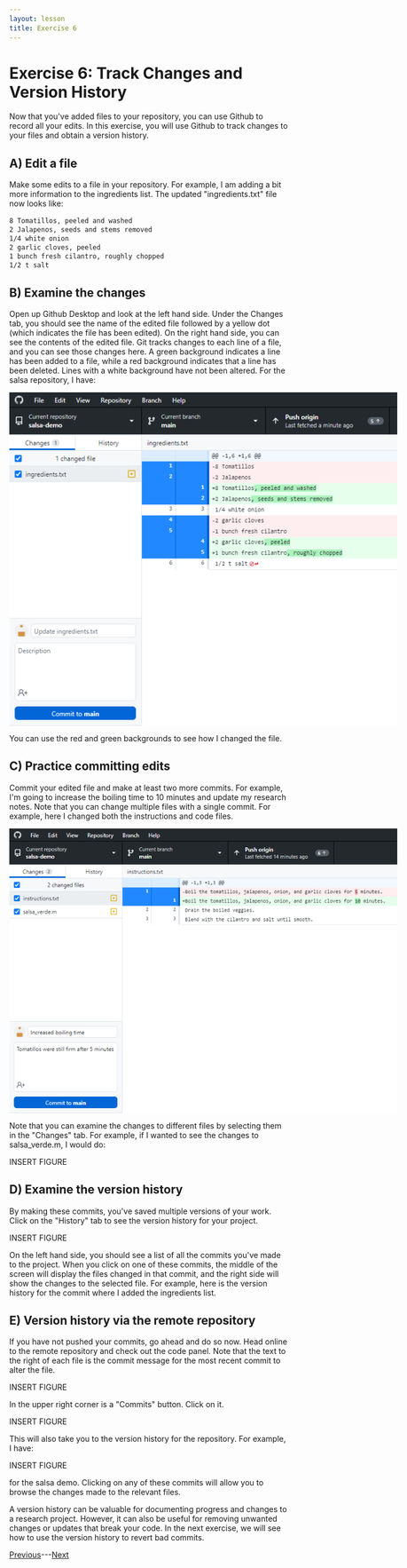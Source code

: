 ```yaml
---
layout: lesson
title: Exercise 6
---
```


# Exercise 6: Track Changes and Version History

Now that you've added files to your repository, you can use Github to record all your edits. In this exercise, you will use Github to track changes to your files and obtain a version history.

## A) Edit a file

Make some edits to a file in your repository. For example, I am adding a bit more information to the ingredients list. The updated "ingredients.txt" file now looks like:

```
8 Tomatillos, peeled and washed
2 Jalapenos, seeds and stems removed
1/4 white onion
2 garlic cloves, peeled
1 bunch fresh cilantro, roughly chopped
1/2 t salt
```

## B) Examine the changes

Open up Github Desktop and look at the left hand side. Under the Changes tab, you should see the name of the edited file followed by a yellow dot (which indicates the file has been edited). On the right hand side, you can see the contents of the edited file. Git tracks changes to each line of a file, and you can see those changes here. A green background indicates a line has been added to a file, while a red background indicates that a line has been deleted. Lines with a white background have not been altered. For the salsa repository, I have:

<img src="..\assets\images\track.png" alt="Github Desktop displays the 'ingredients.txt' file under the changes tab. The right side shows the contents of the file, along with red and green backgrounds that indicate the edits made." style="max-width:700px;display:block">

You can use the red and green backgrounds to see how I changed the file.

## C) Practice committing edits

Commit your edited file and make at least two more commits. For example, I'm going to increase the boiling time to 10 minutes and update my research notes. Note that you can change multiple files with a single commit. For example, here I changed both the instructions and code files.

<img src="..\assets\images\track2.png" alt="Github Desktop shows that the recipe instructions and code file have changed. The changes to the instructions are shown on the right side." style="max-width:700px;display:block">

Note that you can examine the changes to different files by selecting them in the "Changes" tab. For example, if I wanted to see the changes to salsa_verde.m, I would do:

INSERT FIGURE

## D) Examine the version history

By making these commits, you've saved multiple versions of your work. Click on the "History" tab to see the version history for your project.

INSERT FIGURE

On the left hand side, you should see a list of all the commits you've made to the project. When you click on one of these commits, the middle of the screen will display the files changed in that commit, and the right side will show the changes to the selected file. For example, here is the version history for the commit where I added the ingredients list.

## E) Version history via the remote repository

If you have not pushed your commits, go ahead and do so now. Head online to the remote repository and check out the code panel. Note that the text to the right of each file is the commit message for the most recent commit to alter the file.

INSERT FIGURE

In the upper right corner is a "Commits" button. Click on it.

INSERT FIGURE

This will also take you to the version history for the repository. For example, I have:

INSERT FIGURE

for the salsa demo. Clicking on any of these commits will allow you to browse the changes made to the relevant files.


A version history can be valuable for documenting progress and changes to a research project. However, it can also be useful for removing unwanted changes or updates that break your code. In the next exercise, we will see how to use the version history to revert bad commits.

[Previous](exercise-5)---[Next](06-branch)
